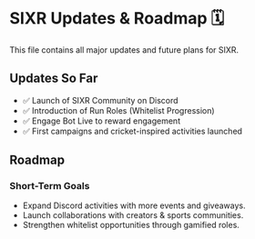 # SIXR Updates & Roadmap 🗓️

This file contains all major updates and future plans for SIXR.  
## Updates So Far
- ✅ Launch of SIXR Community on Discord  
- ✅ Introduction of Run Roles (Whitelist Progression)  
- ✅ Engage Bot Live to reward engagement  
- ✅ First campaigns and cricket-inspired activities launched  
## Roadmap
### Short-Term Goals
- Expand Discord activities with more events and giveaways.  
- Launch collaborations with creators & sports communities.  
- Strengthen whitelist opportunities through gamified roles.  

